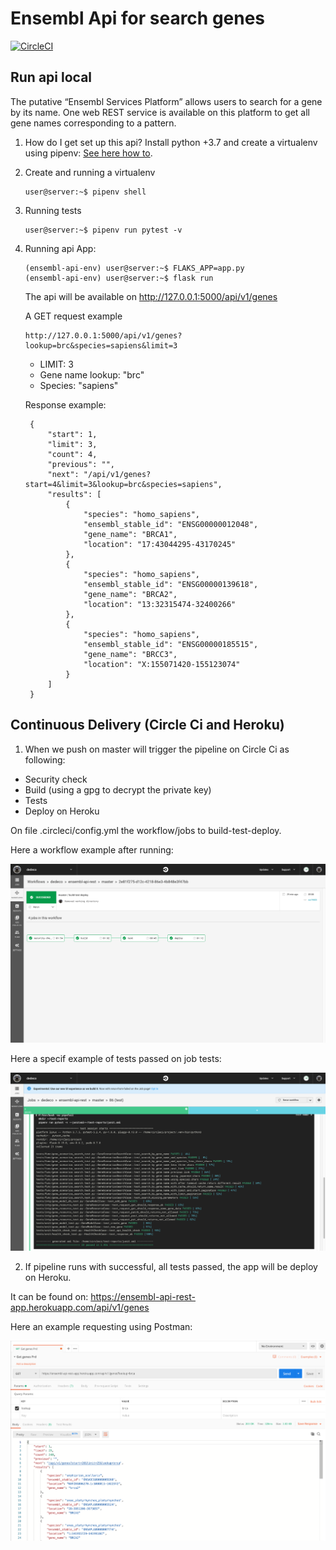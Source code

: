 # Ensembl Api for search genes

[![CircleCI](https://circleci.com/gh/dedeco/ensembl-api-rest/tree/master.svg?style=svg&circle-token=f06a27f1b3efc3d1b4cfeb23de4cec57ea5222dc)](https://circleci.com/gh/dedeco/ensembl-api-rest/tree/master)
## Run api local
The putative “Ensembl Services Platform” allows users to search for a gene by its name. One web REST service
is available on this platform to get all gene names corresponding to a pattern.

1.  How do I get set up this api? Install python +3.7 and create a virtualenv using pipenv:
    [See here how to](https://github.com/pypa/pipenv).

2.  Create and running a virtualenv
    ```
    user@server:~$ pipenv shell
    ```
3.  Running tests 
    ```
    user@server:~$ pipenv run pytest -v
    ```
4. Running api App:
    ```
    (ensembl-api-env) user@server:~$ FLAKS_APP=app.py
    (ensembl-api-env) user@server:~$ flask run
    ```
    
    The api will be available on http://127.0.0.1:5000/api/v1/genes
    
    A GET request example
    
    ``` 
    http://127.0.0.1:5000/api/v1/genes?lookup=brc&species=sapiens&limit=3
    ```

      - LIMIT: 3
      - Gene name lookup: "brc"
      - Species: "sapiens"

    Response example:
    
   ```
    {
        "start": 1,
        "limit": 3,
        "count": 4,
        "previous": "",
        "next": "/api/v1/genes?start=4&limit=3&lookup=brc&species=sapiens",
        "results": [
            {
                "species": "homo_sapiens",
                "ensembl_stable_id": "ENSG00000012048",
                "gene_name": "BRCA1",
                "location": "17:43044295-43170245"
            },
            {
                "species": "homo_sapiens",
                "ensembl_stable_id": "ENSG00000139618",
                "gene_name": "BRCA2",
                "location": "13:32315474-32400266"
            },
            {
                "species": "homo_sapiens",
                "ensembl_stable_id": "ENSG00000185515",
                "gene_name": "BRCC3",
                "location": "X:155071420-155123074"
            }
        ]
    }
   ```

## Continuous Delivery (Circle Ci and Heroku)

1.  When we push on master will trigger the pipeline on Circle Ci as following:

- Security check
- Build (using a gpg to decrypt the private key)
- Tests
- Deploy on Heroku

On file .circleci/config.yml the workflow/jobs to build-test-deploy.

Here a workflow example after running:

![Workflow](tmp/screenshot-circleci-job-workflow.png)

Here a specif example of tests passed on job tests:

![Workflow](tmp/screenshot-circleci-job-tests.png)


2. If pipeline runs with successful, all tests passed, the app will be deploy on Heroku.

It can be found on: https://ensembl-api-rest-app.herokuapp.com/api/v1/genes

Here an example requesting using Postman:

![Workflow](tmp/screenshot-postman-search-by-gene.png)



  
